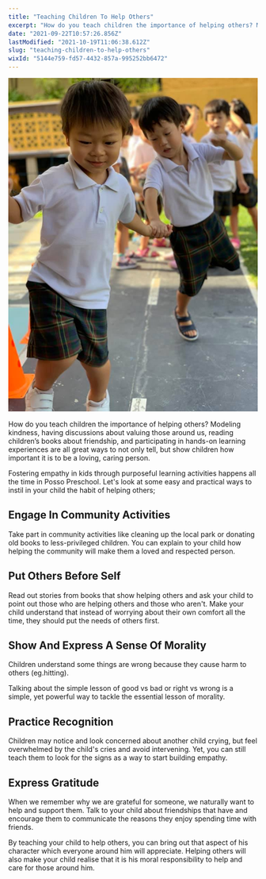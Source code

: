 ```yaml
---
title: "Teaching Children To Help Others"
excerpt: "How do you teach children the importance of helping others? Modeling kindness, having discussions about valuing those around us, reading..."
date: "2021-09-22T10:57:26.856Z"
lastModified: "2021-10-19T11:06:38.612Z"
slug: "teaching-children-to-help-others"
wixId: "5144e759-fd57-4432-857a-995252bb6472"
---
```


![](./images/9782fc774d32135b1844e3831eb63362f24f36mv2-70c7s9.jpg)

How do you teach children the importance of helping others? Modeling kindness, having discussions about valuing those around us, reading children’s books about friendship, and participating in hands-on learning experiences are all great ways to not only tell, but show children how important it is to be a loving, caring person.

Fostering empathy in kids through purposeful learning activities happens all the time in Posso Preschool. Let's look at some easy and practical ways to instil in your child the habit of helping others;

## Engage In Community Activities

Take part in community activities like cleaning up the local park or donating old books to less-privileged children. You can explain to your child how helping the community will make them a loved and respected person.

## Put Others Before Self

Read out stories from books that show helping others and ask your child to point out those who are helping others and those who aren't. Make your child understand that instead of worrying about their own comfort all the time, they should put the needs of others first.

## Show And Express A Sense Of Morality

Children understand some things are wrong because they cause harm to others (eg.hitting).

Talking about the simple lesson of good vs bad or right vs wrong is a simple, yet powerful way to tackle the essential lesson of morality.

## Practice Recognition

Children may notice and look concerned about another child crying, but feel overwhelmed by the child's cries and avoid intervening. Yet, you can still teach them to look for the signs as a way to start building empathy.

## Express Gratitude

When we remember why we are grateful for someone, we naturally want to help and support them. Talk to your child about friendships that have and encourage them to communicate the reasons they enjoy spending time with friends.

By teaching your child to help others, you can bring out that aspect of his character which everyone around him will appreciate. Helping others will also make your child realise that it is his moral responsibility to help and care for those around him.